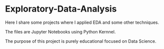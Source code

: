 # Exploratory-Data-Analysis
Here I share some projects where I applied EDA and some other techniques.

The files are Jupyter Notebooks using Python Kernnel.

The purpose of this project is purely educational focused on Data Science.
